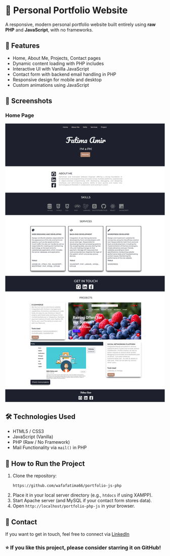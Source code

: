 
  <h1>💼 Personal Portfolio Website</h1>

  <p>A responsive, modern personal portfolio website built entirely using <strong>raw PHP</strong> and <strong>JavaScript</strong>, with no frameworks.</p>

  <h2>🌟 Features</h2>
  <ul>
    <li>Home, About Me, Projects, Contact pages</li>
    <li>Dynamic content loading with PHP includes</li>
    <li>Interactive UI with Vanilla JavaScript</li>
    <li>Contact form with backend email handling in PHP</li>
    <li>Responsive design for mobile and desktop</li>
    <li>Custom animations using JavaScript</li>
  </ul>

  <h2>📸 Screenshots</h2>

  <h3>Home Page</h3>
  <img src="img/ss1.png" alt="Home Page Screenshot">

  <h2>🛠 Technologies Used</h2>
  <ul>
    <li>HTML5 / CSS3</li>
    <li>JavaScript (Vanilla)</li>
    <li>PHP (Raw / No Framework)</li>
    <li>Mail Functionality via <code>mail()</code> in PHP</li>
  </ul>

  <h2>🚀 How to Run the Project</h2>
  <ol>
    <li>Clone the repository:
      <pre><code>https://github.com/wafafatima66/portfolio-js-php</code></pre>
    </li>
    <li>Place it in your local server directory (e.g., <code>htdocs</code> if using XAMPP).</li>
    <li>Start Apache server (and MySQL if your contact form stores data).</li>
    <li>Open <code>http://localhost/portfolio-php-js</code> in your browser.</li>
  </ol>

 
  <h2>📧 Contact</h2>
  <p>If you want to get in touch, feel free to connect via <a href="https://www.linkedin.com/in/fatimaamir99/" target="_blank">LinkedIn</a></p>

  <h3>⭐ If you like this project, please consider starring it on GitHub!</h3>

</body>
</html>
